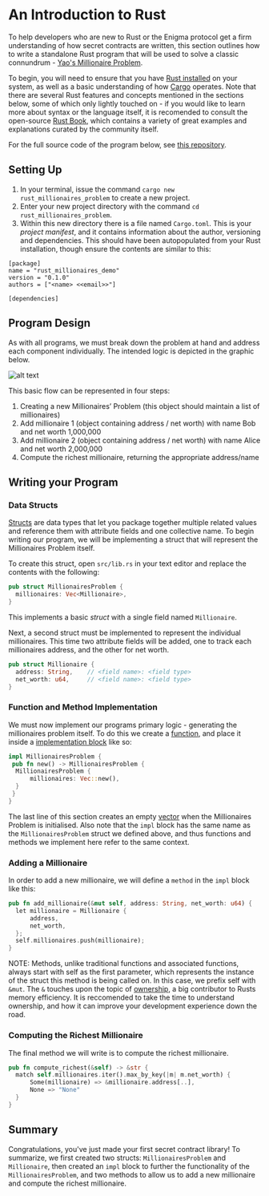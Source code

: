 # An Introduction to Rust
To help developers who are new to Rust or the Enigma protocol get a firm understanding of how secret contracts are written, this section outlines how to write a standalone Rust program that will be used to solve a classic connundrum - [Yao's Millionaire Problem](https://en.wikipedia.org/wiki/Yao%27s_Millionaires%27_Problem).

To begin, you will need to ensure that you have [Rust installed](https://www.rust-lang.org/tools/install) on your system, as well as a basic understanding of how [Cargo](https://github.com/rust-lang/cargo) operates. Note that there are several Rust features and concepts mentioned in the sections below, some of which only lightly touched on - if you would like to learn more about syntax or the language itself, it is recomended to consult the open-source [Rust Book](https://doc.rust-lang.org/book/ch00-00-introduction.html), which contains a variety of great examples and explanations curated by the community itself.

For the full source code of the program below, see [this repository](#).
## Setting Up
1. In your terminal, issue the command ``cargo new rust_millionaires_problem`` to create a new project.
2. Enter your new project directory with the command ``cd rust_millionaires_problem``.
3. Within this new directory there is a file named ``Cargo.toml``. This is your *project manifest*, and it contains information about the author, versioning and dependencies. This should have been autopopulated from your Rust installation, though ensure the contents are similar to this:
```
[package]
name = "rust_millionaires_demo"
version = "0.1.0"
authors = ["<name> <<email>>"]

[dependencies]
```
## Program Design
As with all programs, we must break down the problem at hand and address each component individually. The intended logic is depicted in the graphic below.

![alt text](https://i.imgur.com/SB6ZGc5.png)

This basic flow can be represented in four steps:

1. Creating a new Millionaires’ Problem (this object should maintain a list of millionaires)
2. Add millionaire 1 (object containing address / net worth) with name Bob and net worth 1,000,000
3. Add millionaire 2 (object containing address / net worth) with name Alice and net worth 2,000,000
4. Compute the richest millionaire, returning the appropriate address/name

## Writing your Program
### Data Structs
[Structs](https://doc.rust-lang.org/book/ch05-00-structs.html) are data types that let you package together multiple related values and reference them with attribute fields and one collective name. To begin writing our program, we will be implementing a struct that will represent the Millionaires Problem itself.

To create this struct, open ``src/lib.rs`` in your text editor and replace the contents with the following:

```rust
pub struct MillionairesProblem {
  millionaires: Vec<Millionaire>,
}
```

This implements a basic *struct* with a single field named ```Millionaire```. 

Next, a second struct must be implemented to represent the individual millionaires. This time two attribute fields will be added, one to track each millionaires address, and the other for net worth.

```rust
pub struct Millionaire {
  address: String,    // <field name>: <field type>
  net_worth: u64,     // <field name>: <field type>
}
``` 

### Function and Method Implementation
We must now implement our programs primary logic - generating the millionaires problem itself. To do this we create a [function](https://doc.rust-lang.org/book/ch03-03-how-functions-work.html), and place it inside a [implementation block](https://doc.rust-lang.org/book/ch05-03-method-syntax.html) like so:

```rust
impl MillionairesProblem {
 pub fn new() -> MillionairesProblem {
  MillionairesProblem {
      millionaires: Vec::new(),
  }
 }
}
```
The last line of this section creates an empty [vector](https://doc.rust-lang.org/book/ch08-01-vectors.html) when the Millionaires Problem is initialised.
Also note that the ``impl`` block has the same name as the ``MillionairesProblem`` struct we defined above, and thus functions and methods we implement here refer to the same context.

### Adding a Millionaire
In order to add a new millionaire, we will define a ``method`` in the ``impl`` block like this:

```rust
pub fn add_millionaire(&mut self, address: String, net_worth: u64) {
  let millionaire = Millionaire {
      address,
      net_worth,
  };
  self.millionaires.push(millionaire);
}
```
NOTE: Methods, unlike traditional functions and associated functions, always start with self as the first parameter, which represents the instance of the struct this method is being called on. In this case, we prefix self with ``&mut``. The ``&`` touches upon the topic of [ownership](https://doc.rust-lang.org/book/ch04-00-understanding-ownership.html), a big contributor to Rusts memory efficiency. It is reccomended to take the time to understand ownership, and how it can improve your development experience down the road.

### Computing the Richest Millionaire
The final method we will write is to compute the richest millionaire.
```rust
pub fn compute_richest(&self) -> &str {
  match self.millionaires.iter().max_by_key(|m| m.net_worth) {
      Some(millionaire) => &millionaire.address[..],
      None => "None"
  }
}
```
## Summary
Congratulations, you've just made your first secret contract library! To summarize, we first created two structs: ``MillionairesProblem`` and ``Millionaire``, then created an ``impl`` block to further the functionality of the ``MillionairesProblem``, and two methods to allow us to add a new millionaire and compute the richest millionaire.
